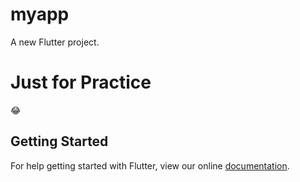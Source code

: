 # myapp

A new Flutter project.

# Just for Practice 
😂 

## Getting Started

For help getting started with Flutter, view our online
[documentation](https://flutter.io/).
